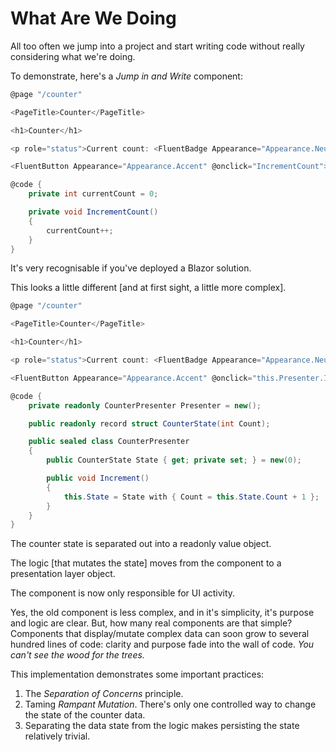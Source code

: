 # What Are We Doing

All too often we jump into a project and start writing code without really considering what we're doing.

To demonstrate, here's a *Jump in and Write* component:

```csharp
@page "/counter"

<PageTitle>Counter</PageTitle>

<h1>Counter</h1>

<p role="status">Current count: <FluentBadge Appearance="Appearance.Neutral">@currentCount</FluentBadge></p>

<FluentButton Appearance="Appearance.Accent" @onclick="IncrementCount">Click me</FluentButton>

@code {
    private int currentCount = 0;

    private void IncrementCount()
    {
        currentCount++;
    }
}
```

It's very recognisable if you've deployed a Blazor solution.

This looks a little different [and at first sight, a little more complex].

```csharp
@page "/counter"

<PageTitle>Counter</PageTitle>

<h1>Counter</h1>

<p role="status">Current count: <FluentBadge Appearance="Appearance.Neutral">@this.Presenter.State.Count</FluentBadge></p>

<FluentButton Appearance="Appearance.Accent" @onclick="this.Presenter.Increment">Click me</FluentButton>

@code {
    private readonly CounterPresenter Presenter = new();

    public readonly record struct CounterState(int Count);

    public sealed class CounterPresenter
    {
        public CounterState State { get; private set; } = new(0);

        public void Increment()
        {
            this.State = State with { Count = this.State.Count + 1 };
        }
    }
}
```

The counter state is separated out into a readonly value object.

The logic [that mutates the state] moves from the component to a presentation layer object.
   
The component is now only responsible for UI activity.

Yes, the old component is less complex, and in it's simplicity, it's purpose and logic are clear.  But, how many real components are that simple?  Components that display/mutate complex data can soon grow to several hundred lines of code: clarity and purpose fade into the wall of code.  *You can't see the wood for the trees.*

This implementation demonstrates some important practices:

1. The *Separation of Concerns* principle.
2. Taming *Rampant Mutation*.  There's only one controlled way to change the state of the counter data.
3. Separating the data state from the logic makes persisting the state relatively trivial.

